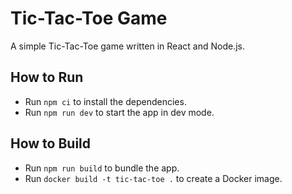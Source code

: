 # Tic-Tac-Toe Game

A simple Tic-Tac-Toe game written in React and Node.js.

## How to Run

* Run `npm ci` to install the dependencies.
* Run `npm run dev` to start the app in dev mode.

## How to Build

* Run `npm run build` to bundle the app.
* Run `docker build -t tic-tac-toe .` to create a Docker image.
